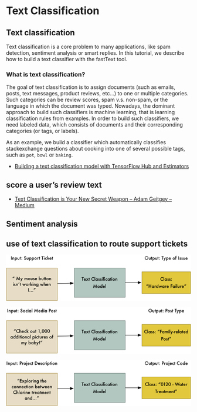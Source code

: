 # Text Classification

## Text classification

Text classification is a core problem to many applications, like spam detection, sentiment analysis or smart replies. In this tutorial, we describe how to build a text classifier with the fastText tool.

### What is text classification?

The goal of text classification is to assign documents \(such as emails, posts, text messages, product reviews, etc...\) to one or multiple categories. Such categories can be review scores, spam v.s. non-spam, or the language in which the document was typed. Nowadays, the dominant approach to build such classifiers is machine learning, that is learning classification rules from examples. In order to build such classifiers, we need labeled data, which consists of documents and their corresponding categories \(or tags, or labels\).

As an example, we build a classifier which automatically classifies stackexchange questions about cooking into one of several possible tags, such as `pot`, `bowl` or `baking`.







* [Building a text classification model with TensorFlow Hub and Estimators](https://medium.com/tensorflow/building-a-text-classification-model-with-tensorflow-hub-and-estimators-3169e7aa568)

##  score a user’s review text

* [Text Classification is Your New Secret Weapon – Adam Geitgey – Medium](https://medium.com/@ageitgey/text-classification-is-your-new-secret-weapon-7ca4fad15788)

##  Sentiment analysis

##  use of text classification to route support tickets

![](../../.gitbook/assets/image%20%2832%29.png)





![](../../.gitbook/assets/image%20%2842%29.png)



![](../../.gitbook/assets/image%20%2828%29.png)

